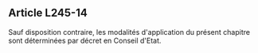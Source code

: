 ## Article L245-14


Sauf disposition contraire, les modalités d'application du présent chapitre sont déterminées par décret en
Conseil d'Etat.


